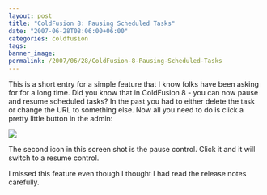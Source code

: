 ```yaml
---
layout: post
title: "ColdFusion 8: Pausing Scheduled Tasks"
date: "2007-06-28T08:06:00+06:00"
categories: coldfusion 
tags: 
banner_image: 
permalink: /2007/06/28/ColdFusion-8-Pausing-Scheduled-Tasks
---
```


This is a short entry for a simple feature that I know folks have been asking for for a long time. Did you know that in ColdFusion 8 - you can now pause and resume scheduled tasks? In the past you had to either delete the task or change the URL to something else. Now all you need to do is click a pretty little button in the admin:

<img src="https://static.raymondcamden.com/images/pause.png">

The second icon in this screen shot is the pause control. Click it and it will switch to a resume control. 

I missed this feature even though I thought I had read the release notes carefully.